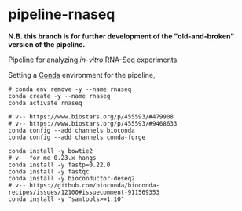 # pipeline-rnaseq

**N.B. this branch is for further development of the "old-and-broken"
version of the pipeline.**

Pipeline for analyzing _in-vitro_ RNA-Seq experiments.

Setting a [Conda](https://conda.io) environment for the pipeline,

```
# conda env remove -y --name rnaseq
conda create -y --name rnaseq
conda activate rnaseq

# v-- https://www.biostars.org/p/455593/#479908
# v-- https://www.biostars.org/p/455593/#9468633
conda config --add channels bioconda
conda config --add channels conda-forge

conda install -y bowtie2
# v-- for me 0.23.x hangs
conda install -y fastp=0.22.0
conda install -y fastqc
conda install -y bioconductor-deseq2
# v-- https://github.com/bioconda/bioconda-recipes/issues/12100#issuecomment-911569353
conda install -y "samtools>=1.10"
```
